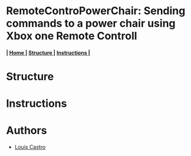 
# RemoteControPowerChair: Sending commands to a power chair using Xbox one Remote Controll



<h4> 
  | <a href="https://github.com/The-GUY-2024/RemoteControl_PowerChair"> Home </a> |
   <a href="https://github.com/The-GUY-2024/RemoteControl_PowerChair#structure"> Structure </a> 
  | <a href="https://github.com/The-GUY-2024/RemoteControl_PowerChair#instructions"> Instructions </a> |
</h4>


# Structure

# Instructions





# Authors 

- [ Louis Castro](https://github.com/The-GUY-2024) 
